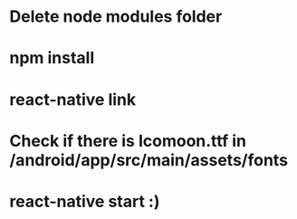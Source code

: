 # Delete node modules folder
# npm install
# react-native link
# Check if there is Icomoon.ttf in /android/app/src/main/assets/fonts
# react-native start :)
